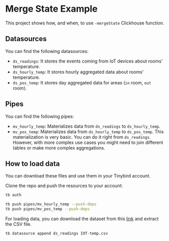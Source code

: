 # Merge State Example

This project shows how, and when, to use `-mergeState` Clickhouse function.

## Datasources

You can find the following datasources:

- `ds_readings`: It stores the events coming from IoT devices about rooms' temperature. 
- `ds_hourly_temp`: It stores hourly aggregated data about rooms' temperature.
- `ds_pos_temp`: It stores day aggregated data for areas (`in` room, `out` room).

## Pipes

You can find the following pipes:

- `mv_hourly_temp`: Materializes data from `ds_readings` to `ds_hourly_temp`.
- `mv_pos_temp`: Materializes data from `ds_hourly_temp` to `ds_pos_temp`. This materialization is very basic. You can do it right from `ds_readings`. However, with more complex use cases you might need to join different tables or make more complex aggregations.

## How to load data

You can download these files and use them in your Tinybird account. 

Clone the repo and push the resources to your account:

```sh
tb auth

tb push pipes/mv_hourly_temp --push-deps
tb push pipes/mv_pos_temp --push-deps
```

For loading data, you can download the dataset from this [link](https://storage.googleapis.com/tinybird-demo/iot-temp.zip) and extract the CSV file.

```sh
tb datasource append ds_readings IOT-temp.csv
```
